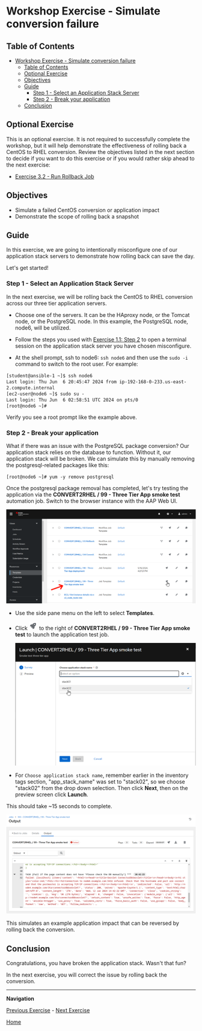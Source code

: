 # Workshop Exercise - Simulate conversion failure

## Table of Contents

- [Workshop Exercise - Simulate conversion failure](#workshop-exercise---simulate-conversion-failure)
  - [Table of Contents](#table-of-contents)
  - [Optional Exercise](#optional-exercise)
  - [Objectives](#objectives)
  - [Guide](#guide)
    - [Step 1 - Select an Application Stack Server](#step-1---select-an-application-stack-server)
    - [Step 2 - Break your application](#step-2---break-your-application)
  - [Conclusion](#conclusion)

## Optional Exercise

This is an optional exercise. It is not required to successfully complete the workshop, but it will help demonstrate the effectiveness of rolling back a CentOS to RHEL conversion. Review the objectives listed in the next section to decide if you want to do this exercise or if you would rather skip ahead to the next exercise:

* [Exercise 3.2 - Run Rollback Job](3.2-rollback/README.md)

## Objectives

* Simulate a failed CentOS conversion or application impact
* Demonstrate the scope of rolling back a snapshot

## Guide

In this exercise, we are going to intentionally misconfigure one of our application stack servers to demonstrate how rolling back can save the day.

Let's get started!

### Step 1 - Select an Application Stack Server

In the next exercise, we will be rolling back the CentOS to RHEL conversion across our three tier application servers.

- Choose one of the servers. It can be the HAproxy node, or the Tomcat node, or the PostgreSQL node. In this example, the PostgreSQL node, node6, will be utilized.

- Follow the steps you used with [Exercise 1.1: Step 2](../1.1-setup/README.md#step-2---open-a-terminal-session) to open a terminal session on the application stack server you have chosen misconfigure.

- At the shell prompt, ssh to node6: `ssh node6` and then use the `sudo -i` command to switch to the root user. For example:

```
[student@ansible-1 ~]$ ssh node6
Last login: Thu Jun  6 20:45:47 2024 from ip-192-168-0-233.us-east-2.compute.internal
[ec2-user@node6 ~]$ sudo su -
Last login: Thu Jun  6 02:58:51 UTC 2024 on pts/0
[root@node6 ~]#
```

  Verify you see a root prompt like the example above.

### Step 2 - Break your application

  What if there was an issue with the PostgreSQL package conversion? Our application stack relies on the database to function. Without it, our application stack will be broken. We can simulate this by manually removing the postgresql-related packages like this:

  ```
  [root@node6 ~]# yum -y remove postgresql
  ```

  Once the postgresql package removal has completed, let's try testing the application via the **CONVERT2RHEL / 99 - Three Tier App smoke test** automation job. Switch to the browser instance with the AAP Web UI.

  ![Job templates listed on AAP Web UI 2](images/aap_templates_2.png)

- Use the side pane menu on the left to select **Templates**.

- Click ![launch](images/convert2rhel-aap2-launch.png) to the right of **CONVERT2RHEL / 99 - Three Tier App smoke test** to launch the application test job.

  ![3tier-smoke-test-select](images/convert2rhel-3tier-smoke-select.png)

- For `Choose application stack name`, remember earlier in the inventory tags section, "app_stack_name" was set to "stack02", so we choose "stack02" from the drop down selection. Then click **Next**, then on the preview screen click **Launch**.

This should take ~15 seconds to complete.

  ![3tier-smoke-test-output](images/convert2rhel-3tier-smoke-output.png)

  This simulates an example application impact that can be reversed by rolling back the conversion.

## Conclusion

Congratulations, you have broken the application stack. Wasn't that fun?

In the next exercise, you will correct the issue by rolling back the conversion.

---

**Navigation**

[Previous Exercise](../2.4-check-three-tier-app/README.md) - [Next Exercise](../3.2-rollback/README.md)

[Home](../README.md)
